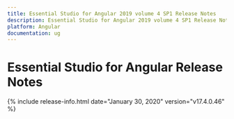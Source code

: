```yaml
---
title: Essential Studio for Angular 2019 volume 4 SP1 Release Notes  
description: Essential Studio for Angular 2019 volume 4 SP1 Release Notes  
platform: Angular
documentation: ug
---
```


# Essential Studio for Angular  Release Notes  

{% include release-info.html date="January 30, 2020"  version="v17.4.0.46" %} 







